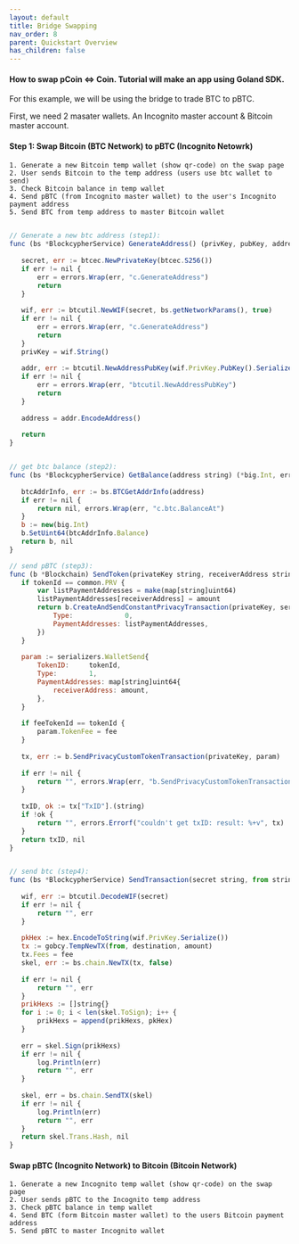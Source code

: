```yaml
---
layout: default
title: Bridge Swapping
nav_order: 8
parent: Quickstart Overview
has_children: false
---
```


#### How to swap pCoin <=> Coin. Tutorial will make an app using Goland SDK.

For this example, we will be using the bridge to trade BTC to pBTC.

First, we need 2 masater wallets. An Incognito master account & Bitcoin master account.

#### Step 1: Swap Bitcoin (BTC Network) to pBTC (Incognito Netowrk)

    1. Generate a new Bitcoin temp wallet (show qr-code) on the swap page
    2. User sends Bitcoin to the temp address (users use btc wallet to send)
    3. Check Bitcoin balance in temp wallet
    4. Send pBTC (from Incognito master wallet) to the user's Incognito payment address
    5. Send BTC from temp address to master Bitcoin wallet
    
```javascript
 
// Generate a new btc address (step1):
func (bs *BlockcypherService) GenerateAddress() (privKey, pubKey, address string, err error) {
 
   secret, err := btcec.NewPrivateKey(btcec.S256())
   if err != nil {
       err = errors.Wrap(err, "c.GenerateAddress")
       return
   }
 
   wif, err := btcutil.NewWIF(secret, bs.getNetworkParams(), true)
   if err != nil {
       err = errors.Wrap(err, "c.GenerateAddress")
       return
   }
   privKey = wif.String()
 
   addr, err := btcutil.NewAddressPubKey(wif.PrivKey.PubKey().SerializeCompressed(), bs.getNetworkParams())
   if err != nil {
       err = errors.Wrap(err, "btcutil.NewAddressPubKey")
       return
   }
 
   address = addr.EncodeAddress()
 
   return
}


// get btc balance (step2):
func (bs *BlockcypherService) GetBalance(address string) (*big.Int, error) {
 
   btcAddrInfo, err := bs.BTCGetAddrInfo(address)
   if err != nil {
       return nil, errors.Wrap(err, "c.btc.BalanceAt")
   }
   b := new(big.Int)
   b.SetUint64(btcAddrInfo.Balance)
   return b, nil
}

// send pBTC (step3):
func (b *Blockchain) SendToken(privateKey string, receiverAddress string, tokenId string, amount uint64, fee uint64, feeTokenId string) (string, error) {
   if tokenId == common.PRV {
       var listPaymentAddresses = make(map[string]uint64)
       listPaymentAddresses[receiverAddress] = amount
       return b.CreateAndSendConstantPrivacyTransaction(privateKey, serializers.WalletSend{
           Type:             0,
           PaymentAddresses: listPaymentAddresses,
       })
   }
 
   param := serializers.WalletSend{
       TokenID:     tokenId,
       Type:        1,
       PaymentAddresses: map[string]uint64{
           receiverAddress: amount,
       },
   }
 
   if feeTokenId == tokenId {
       param.TokenFee = fee
   }
 
   tx, err := b.SendPrivacyCustomTokenTransaction(privateKey, param)
 
   if err != nil {
       return "", errors.Wrap(err, "b.SendPrivacyCustomTokenTransaction")
   }
 
   txID, ok := tx["TxID"].(string)
   if !ok {
       return "", errors.Errorf("couldn't get txID: result: %+v", tx)
   }
   return txID, nil
}


// send btc (step4):
func (bs *BlockcypherService) SendTransaction(secret string, from string, destination string, amount int, fee int) (string, error) {
 
   wif, err := btcutil.DecodeWIF(secret)
   if err != nil {
       return "", err
   }
 
   pkHex := hex.EncodeToString(wif.PrivKey.Serialize())
   tx := gobcy.TempNewTX(from, destination, amount)
   tx.Fees = fee
   skel, err := bs.chain.NewTX(tx, false)
 
   if err != nil {
       return "", err
   }
   prikHexs := []string{}
   for i := 0; i < len(skel.ToSign); i++ {
       prikHexs = append(prikHexs, pkHex)
   }
 
   err = skel.Sign(prikHexs)
   if err != nil {
       log.Println(err)
       return "", err
   }
 
   skel, err = bs.chain.SendTX(skel)
   if err != nil {
       log.Println(err)
       return "", err
   }
   return skel.Trans.Hash, nil
}
```

#### Swap pBTC (Incognito Network) to Bitcoin (Bitcoin Network)

    1. Generate a new Incognito temp wallet (show qr-code) on the swap page
    2. User sends pBTC to the Incognito temp address
    3. Check pBTC balance in temp wallet
    4. Send BTC (form Bitcoin master wallet) to the users Bitcoin payment address
    5. Send pBTC to master Incognito wallet

